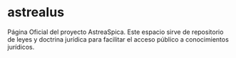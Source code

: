 # astreaIus
Página Oficial del proyecto AstreaSpica.
Este espacio sirve de repositorio de leyes y doctrina jurídica para facilitar el acceso público a conocimientos jurídicos.

